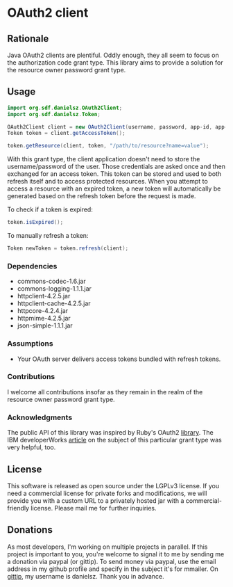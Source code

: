 # OAuth2 client

## Rationale

Java OAuth2 clients are plentiful. Oddly enough, they all seem to focus on the authorization code grant type. This library aims to provide a solution for the resource owner password grant type. 

## Usage

```java
import org.sdf.danielsz.OAuth2Client;
import org.sdf.danielsz.Token;

OAuth2Client client = new OAuth2Client(username, password, app-id, app-secret, site);
Token token = client.getAccessToken();

token.getResource(client, token, "/path/to/resource?name=value");
```
With this grant type, the client application doesn't need to store the username/password of the user. Those credentials are asked once and then exchanged for an access token.
This token can be stored and used to both refresh itself and to access protected resources.
When you attempt to access a resource with an expired token, a new token will automatically be generated based on the refresh token before the request is made. 

To check if a token is expired:

```java
token.isExpired();
```

To manually refresh a token:

```java
Token newToken = token.refresh(client);
```

### Dependencies

+ commons-codec-1.6.jar
+ commons-logging-1.1.1.jar
+ httpclient-4.2.5.jar
+ httpclient-cache-4.2.5.jar
+ httpcore-4.2.4.jar
+ httpmime-4.2.5.jar
+ json-simple-1.1.1.jar

### Assumptions

- Your OAuth server delivers access tokens bundled with refresh tokens.

### Contributions

I welcome all contributions insofar as they remain in the realm of the resource owner password grant type. 

### Acknowledgments

The public API of this library was inspired by Ruby's OAuth2 [library](https://github.com/intridea/oauth2). 
The IBM developerWorks [article](http://www.ibm.com/developerworks/security/library/se-oathjavapt1/index.html) on the subject of this particular grant type was very helpful, too.
## License

This software is released as open source under the LGPLv3 license. If you need a commercial license for private forks and modifications, we will provide you with a custom URL to a privately hosted jar with a commercial-friendly license. Please mail me for further inquiries.

## Donations

As most developers, I'm working on multiple projects in parallel. If this project is important to you, you're welcome to signal it to me by sending me a donation via paypal (or gittip). To send money via paypal, use the email address in my github profile and specify in the subject it's for mmailer. On [gittip](http://www.gittip.com/danielsz/ "Gittip"), my username is danielsz. Thank you in advance.

